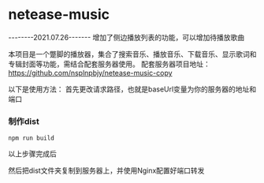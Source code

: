 # netease-music

--------2021.07.26-------
增加了侧边播放列表的功能，可以增加待播放歌曲



本项目是一个蹩脚的播放器，集合了搜索音乐、播放音乐、下载音乐、显示歌词和专辑封面等功能，需结合配套服务器使用。
配套服务器项目地址：https://github.com/nsplnpbjy/netease-music-copy

以下是使用方法：
首先更改请求路径，也就是baseUrl变量为你的服务器的地址和端口
### 制作dist
```
npm run build
```


以上步骤完成后

然后把dist文件夹复制到服务器上，并使用Nginx配置好端口转发
